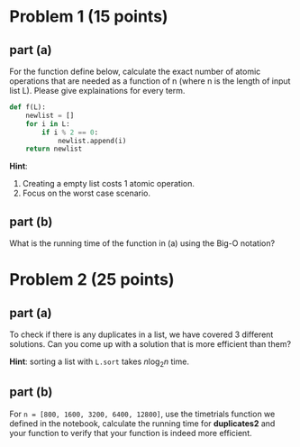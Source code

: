 # Problem 1 (15 points)

## part (a)

For the function define below, calculate the exact number of atomic operations that are needed as a function of n (where n is the length of input list L). Please give explainations for every term.

```python
def f(L):
    newlist = []
    for i in L: 
        if i % 2 == 0:
            newlist.append(i)
    return newlist 
```

**Hint**:

1. Creating a empty list costs 1 atomic operation.
2. Focus on the worst case scenario.

## part (b)

What is the running time of the function in (a) using the Big-O notation?

# Problem 2 (25 points)

## part (a)

To check if there is any duplicates in a list, we have covered 3 different solutions. Can you come up with a solution that is more efficient than them?

**Hint**: sorting a list with `L.sort` takes $n\log_{2}n$ time.

## part (b)

For `n = [800, 1600, 3200, 6400, 12800]`, use the timetrials function we defined in the notebook, calculate the running time for **duplicates2** and your function to verify that your function is indeed more efficient.